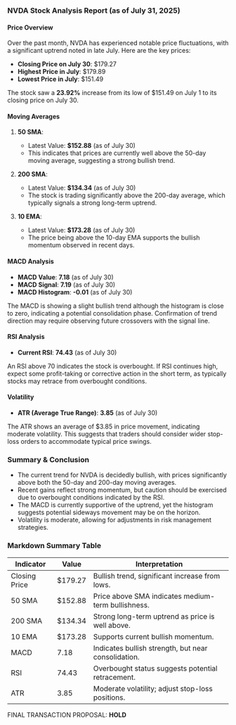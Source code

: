 ### NVDA Stock Analysis Report (as of July 31, 2025)

#### Price Overview
Over the past month, NVDA has experienced notable price fluctuations, with a significant uptrend noted in late July. Here are the key prices:

- **Closing Price on July 30**: $179.27
- **Highest Price in July**: $179.89
- **Lowest Price in July**: $151.49

The stock saw a **23.92%** increase from its low of $151.49 on July 1 to its closing price on July 30. 

#### Moving Averages
1. **50 SMA**: 
   - Latest Value: **$152.88** (as of July 30)
   - This indicates that prices are currently well above the 50-day moving average, suggesting a strong bullish trend.
  
2. **200 SMA**:
   - Latest Value: **$134.34** (as of July 30)
   - The stock is trading significantly above the 200-day average, which typically signals a strong long-term uptrend.

3. **10 EMA**:
   - Latest Value: **$173.28** (as of July 30)
   - The price being above the 10-day EMA supports the bullish momentum observed in recent days.

#### MACD Analysis
- **MACD Value**: **7.18** (as of July 30)
- **MACD Signal**: **7.19** (as of July 30)
- **MACD Histogram**: **-0.01** (as of July 30)
  
The MACD is showing a slight bullish trend although the histogram is close to zero, indicating a potential consolidation phase. Confirmation of trend direction may require observing future crossovers with the signal line.

#### RSI Analysis
- **Current RSI**: **74.43** (as of July 30)
  
An RSI above 70 indicates the stock is overbought. If RSI continues high, expect some profit-taking or corrective action in the short term, as typically stocks may retrace from overbought conditions.

#### Volatility
- **ATR (Average True Range)**: **3.85** (as of July 30)

The ATR shows an average of $3.85 in price movement, indicating moderate volatility. This suggests that traders should consider wider stop-loss orders to accommodate typical price swings.

### Summary & Conclusion
- The current trend for NVDA is decidedly bullish, with prices significantly above both the 50-day and 200-day moving averages.
- Recent gains reflect strong momentum, but caution should be exercised due to overbought conditions indicated by the RSI.
- The MACD is currently supportive of the uptrend, yet the histogram suggests potential sideways movement may be on the horizon.
- Volatility is moderate, allowing for adjustments in risk management strategies.

### Markdown Summary Table
| Indicator           | Value        | Interpretation                                     |
|---------------------|--------------|---------------------------------------------------|
| Closing Price       | $179.27     | Bullish trend, significant increase from lows.    |
| 50 SMA              | $152.88     | Price above SMA indicates medium-term bullishness.|
| 200 SMA             | $134.34     | Strong long-term uptrend as price is well above.  |
| 10 EMA              | $173.28     | Supports current bullish momentum.                 |
| MACD                | 7.18        | Indicates bullish strength, but near consolidation.|
| RSI                 | 74.43       | Overbought status suggests potential retracement.  |
| ATR                 | 3.85        | Moderate volatility; adjust stop-loss positions.   |

FINAL TRANSACTION PROPOSAL: **HOLD**